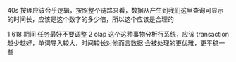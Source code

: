 40s 按理应该合乎逻辑，按照整个链路来看，数据从产生到我们这里查询可显示的时间长，应该是这个数字的多少倍，所以这个应该是合理的

1 618 期间 任务最好不要调整
2 olap 这个这种事物分析行系统，应该 transaction 越少越好，单词导入较大，时间较长对他而言数据 会被处理的更优雅，更平稳一些
